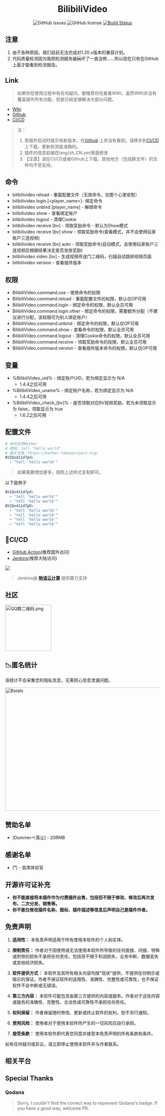 <h1 align="center">
    BilibiliVideo
</h1>

<p align="center" class="shields">
    <a href="https://github.com/BingZi-233/BilibiliVideo/issues" style="text-decoration:none">
        <img src="https://img.shields.io/github/issues/BingZi-233/BilibiliVideo.svg" alt="GitHub issues"/>
    </a>
    <a href="https://github.com/BingZi-233/BilibiliVideo/blob/master/LICENSE" style="text-decoration:none" >
        <img src="https://img.shields.io/github/license/BingZi-233/BilibiliVideo" alt="GitHub license"/>
    </a>
    <a href='https://ci-dev.bingzi.online/job/BilibiliVideo/'>
        <img src='https://ci-dev.bingzi.online/job/BilibiliVideo/badge/icon' alt="Build Status">
    </a>
</p>

## 注意

1. 由于各种原因，我们目前无法完成对1.20.x版本的兼容计划。
2. 代码质量检测因为我把检测服务器~~玩~~坏了一直没修......所以现在只有在GitHub上面才能看到检测报告。

## Link

> 如果你在使用过程中有任何疑问，都推荐你先看看WIKI。虽然WIKI并没有覆盖插件所有功能，但是已经足够解决大部分问题。

- [WIki](https://www.yuque.com/sakuraziyou/bilibili_video)
- [Github](https://github.com/BingZi-233/BilibiliVideo)
- [CI/CD](https://ci-dev.bingzi.online/job/BilibiliVideo)

> 注：
> 1. 若插件启动时提示有新版本，在[Github](https://github.com/BingZi-233/BilibiliVideo)
     上并没有看到。请移步到[CI/CD](https://ci-dev.bingzi.online/job/BilibiliVideo)上下载，更新检测是准确的。
> 2. 插件的信息前缀在lang/zh_CN.yml里面修改
> 3. 【注意】请在CI/CD或者Github上下载，其他地方（包括群文件）的文件均不受支持。

## 命令

- bilibilivideo reload - 重载配置文件（无效命令，仅图个心里安慰）
- bilibilivideo login [<player_name>]- 绑定命令
- bilibilivideo unbind [player_name] - 解绑命令
- bilibilivideo show - 查看绑定账户
- bilibilivideo logout - 清理Cookie
- bilibilivideo receive [bv] - 领取奖励命令 - 默认为Show模式
- bilibilivideo receive [bv] show - 领取奖励命令(查看模式，并不会使用玩家账户三连视频)
- bilibilivideo receive [bv] auto - 领取奖励命令(自动模式，会使用玩家账户三连视频后根据结果决定是否发放奖励)
- bilibilivideo video [bv] - 生成视频传送门二维码，扫描自动跳转视频页面
- bilibilivideo version - 查看插件版本

## 权限

- BilibiliVideo.command.use - 使用命令的权限
- BilibiliVideo.command.reload - 重载配置文件的权限，默认仅OP可用
- BilibiliVideo.command.login - 绑定命令的权限，默认全员可用
- BilibiliVideo.command.login.other - 绑定命令的权限，需要额外分配（不建议进行分配，该权限可为别人绑定账户）
- BilibiliVideo.command.unbind - 绑定命令的权限，默认仅OP可用
- BilibiliVideo.command.show - 查看命令的权限，默认全员可用
- BilibiliVideo.command.logout - 清理Cookie命令的权限，默认全员可用
- BilibiliVideo.command.receive - 领取奖励命令的权限，默认全员可用
- BilibiliVideo.command.version - 查看插件版本命令的权限，默认仅OP可用

## 变量

- %BilibiliVideo_uid% - 绑定账户UID，若为绑定显示为 N/A
    - 1.4.4之后可用
- %BilibiliVideo_uname% - 绑定账户名称，若为绑定显示为 N/A
    - 1.4.4之后可用
- %BilibiliVideo_check_[bv]% - 是否领取对应BV视频奖励，若为未领取显示为 false，领取显示为 true
    - 1.6.2之后可用

## 配置文件

```yaml
# 命令支持Kether
# 例如: tell "hello world"
# 相关文档：https://kether.tabooproject.org/
BV1Qs411d7pd:
  - "tell 'hello world'"
```

> 如果需要增加更多，按照上述样式复制即可。

以下是例子

```yaml
BV1Qs411d7pd:
  - "tell 'hello world'"
  - "tell 'hello world'"
BV1Qs411d7pD:
  - "tell 'hello world'"
  - "tell 'hello world'"
  - "tell 'hello world'"
  - "tell 'hello world'"
```

## 🎉CI/CD

- [GitHub Action](https://github.com/BingZi-233/BilibiliVideo/actions)(推荐国外访问)
- [Jenkins](https://ci-dev.bingzi.online/job/BilibiliVideo/)(推荐大陆访问)

<img src="https://ci-dev.bingzi.online/plugin/global-build-stats/showChart?buildStatId=S2SqozN*y32$8Oq$v$l$QxCKc2oDeVLM&time=1707204401291">

> Jenkins由 **[物语云计算](https://www.wuyuidc.com/)** 提供算力支持

## 社区

<img src="https://img.fastmirror.net/s/2023/12/17/657ea2b6ac6be.png" alt="QQ群二维码.png" title="QQ群二维码.png" height="150" width="150" />

## 📉匿名统计

该统计不会采集您的隐私信息，无需担心信息泄漏问题。

<img src="https://bstats.org/signatures/bukkit/BilibiliVideo.svg" alt="Bstats" title="Bstats" width="800" height="400">

## 赞助名单

- [Dummerべ落尘] - 20RMB

## 感谢名单

- [⁶] - 首席体验官

## 开源许可证补充

- **你不能直接将本插件作为付费插件出售，包括但不限于修改、修改后再次发布、二次分发、销售等。**
- **你不能仅修改插件名称、图标、插件描述等信息后声明自己是插件作者。**

## 免责声明

1. **适用性：** 本免责声明适用于所有使用本软件的个人和实体。

2. **限制责任：** 作者对于因使用或无法使用本软件所导致的任何直接、间接、特殊或附带的损失不承担任何责任，包括但不限于利润损失、业务中断、数据丢失或其他经济损失。

3. **软件提供方式：** 本软件及其所有相关内容均按"现状"提供，不提供任何明示或暗示的保证。作者不保证软件的适用性、准确性、完整性或可靠性，也不保证软件不会中断或无错误。

4. **第三方内容：** 本软件可能包含由第三方提供的内容或服务，作者对于这些内容或服务的准确性、完整性、合法性或可靠性不承担任何责任。

5. **权利保留：** 作者保留随时修改、更新或终止软件的权利，恕不另行通知。

6. **使用风险：** 使用者对于使用本软件所产生的一切风险应自行承担。

7. **接受条款：** 使用本软件即代表您同意并接受本免责声明的所有条款和条件。

如有任何疑问或异议，请立即停止使用本软件并与作者联系。

## 相关平台

## Special Thanks

### Qodana
> Sorry, I couldn't find the correct way to represent Qodana's badge. If you have a good way, welcome PR.

